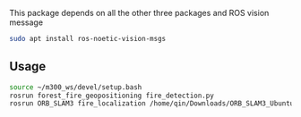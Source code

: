 This package depends on all the other three packages and ROS vision message
```bash
sudo apt install ros-noetic-vision-msgs
```

## Usage
```bash
source ~/m300_ws/devel/setup.bash
rosrun forest_fire_geopositioning fire_detection.py
rosrun ORB_SLAM3 fire_localization /home/qin/Downloads/ORB_SLAM3_Ubuntu_20/Vocabulary/ORBvoc.txt /home/qin/Downloads/ORB_SLAM3_Ubuntu_20/Examples_old/Monocular/GoPro.yam
```